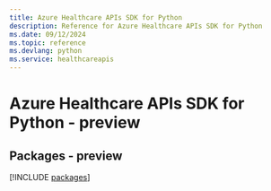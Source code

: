 ```yaml
---
title: Azure Healthcare APIs SDK for Python
description: Reference for Azure Healthcare APIs SDK for Python
ms.date: 09/12/2024
ms.topic: reference
ms.devlang: python
ms.service: healthcareapis
---
```

# Azure Healthcare APIs SDK for Python - preview
## Packages - preview
[!INCLUDE [packages](healthcare-apis-index.md)]